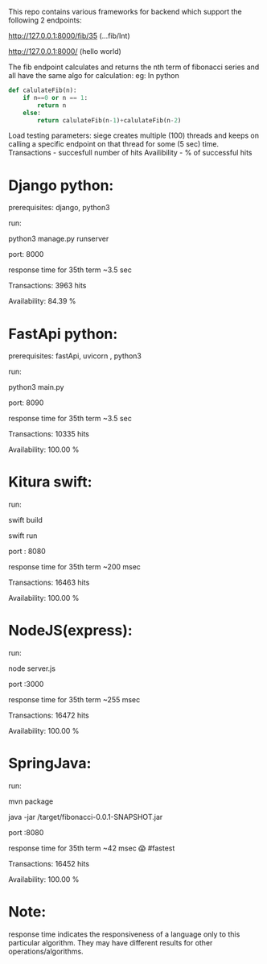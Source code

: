 This repo contains various frameworks for backend which support the following 2 endpoints:

http://127.0.0.1:8000/fib/35  (...fib/Int)

http://127.0.0.1:8000/  (hello world)

The fib endpoint calculates and returns the nth term of fibonacci series and all have the same algo for calculation: 
eg: In python

```python
def calulateFib(n):
    if n==0 or n == 1:
        return n
    else:
        return calulateFib(n-1)+calulateFib(n-2) 
```

Load testing parameters: 
    siege creates multiple (100) threads and keeps on calling a specific endpoint on that thread for some (5 sec) time.
    Transactions - succesfull number of hits
    Availibility - % of successful hits

# Django python:
prerequisites: django, python3

 run: 

 python3 manage.py runserver

port: 8000

response time for 35th term ~3.5 sec

Transactions:                3963 hits

Availability:               84.39 %

# FastApi python:
prerequisites: fastApi, uvicorn , python3

 run: 
 
 python3 main.py 

port: 8090

response time for 35th term ~3.5 sec

Transactions:               10335 hits

Availability:              100.00 %


# Kitura swift:
run:

swift build

swift run

port : 8080

response time for 35th term ~200 msec

Transactions:               16463 hits

Availability:              100.00 %


# NodeJS(express):


run:

node server.js

port :3000

response time for 35th term ~255 msec

Transactions:               16472 hits

Availability:              100.00 %

# SpringJava:


run:

mvn package

java -jar /target/fibonacci-0.0.1-SNAPSHOT.jar 

port :8080

response time for 35th term ~42 msec 😱 #fastest

Transactions:               16452 hits

Availability:              100.00 %


# Note:
response time indicates the responsiveness of a language only to this particular algorithm. 
They may have different results for other operations/algorithms.
